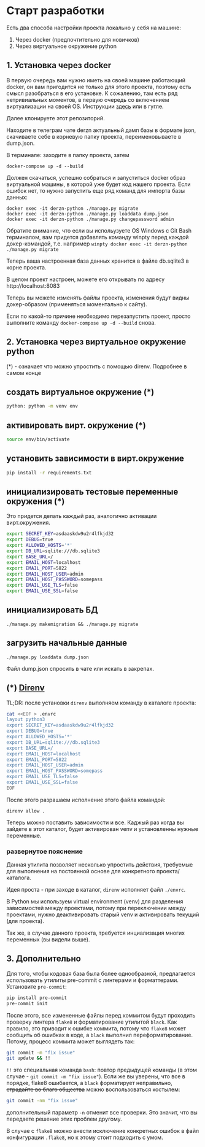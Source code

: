 # Старт разработки

Есть два способа настройки проекта локально у себя на машине:
1. Через docker (предпочтительно для новичков)
2. Через виртуальное окружение python

## 1. Установка через docker

В первую очередь вам нужно иметь на своей машине работающий docker, он вам пригодится не только для этого проекта, поэтому есть смысл разобраться в его установке. К сожалению, там есть ряд нетривиальных моментов, в первую очередь со включением виртуализации на своей OS. Инструкции [здесь](https://docs.docker.com/get-docker/) или в гугле.

Далее клонируете этот репозиторий.

Находите в телеграм чате derzn актуальный дамп базы в формате json, скачиваете себе в корневую папку проекта, переименовываете в dump.json.

В терминале: заходите в папку проекта, затем
```
docker-compose up -d --build
```
Должен скачаться, успешно собраться и запуститься docker образ виртуальной машины, в которой уже будет код нашего проекта. Если ошибок нет, то нужно запустить еще ряд команд для импорта базы данных:
```
docker exec -it derzn-python ./manage.py migrate
docker exec -it derzn-python ./manage.py loaddata dump.json
docker exec -it derzn-python ./manage.py changepassword admin
```
Обратите внимание, что если вы испольузуете OS Windows с Git Bash терминалом, вам придется добавлять команду winpty перед каждой докер-командой, т.е. например `winpty docker exec -it derzn-python ./manage.py migrate`

Теперь ваша настроенная база данных хранится в файле db.sqlite3 в корне проекта.

В целом проект настроен, можете его открывать по адресу http://localhost:8083

Теперь вы можете изменять файлы проекта, изменения будут видны докер-образом (применяться моментально к сайту). 

Если по какой-то причине необходимо перезапустить проект, просто выполните команду `docker-compose up -d --build` снова.


## 2. Установка через виртуальное окружение python

(\*) - означает что можно упростить с помощью direnv. Подробнее в самом конце

## создать виртуальное окружение (\*)

```bash
python: python -m venv env
```

## активировать вирт. окружение (\*)
```bash
source env/bin/activate
```

## установить зависимости в вирт.окружение

```bash
pip install -r requirements.txt
```

## инициализировать тестовые переменные окружения (\*)

Это придется делать каждый раз, аналогично активации вирт.окружения.

```bash
export SECRET_KEY=asdaaskdw9u2r4lfkjd32
export DEBUG=true
export ALLOWED_HOSTS='*'
export DB_URL=sqlite:///db.sqlite3
export BASE_URL=/
export EMAIL_HOST=localhost
export EMAIL_PORT=5822
export EMAIL_HOST_USER=admin
export EMAIL_HOST_PASSWORD=somepass
export EMAIL_USE_TLS=false
export EMAIL_USE_SSL=false
```


## инициализировать БД

```
./manage.py makemigration && ./manage.py migrate
```

## загрузить начальные данные

```
./manage.py loaddata dump.json
```


Файл dump.json спросить в чате или искать в закрепах.


## (\*) [Direnv](https://direnv.net/)

TL;DR:
после установки `direnv` выполняем команду в каталоге проекта:
```bash
cat <<EOF > .envrc
layout python3
export SECRET_KEY=asdaaskdw9u2r4lfkjd32
export DEBUG=true
export ALLOWED_HOSTS='*'
export DB_URL=sqlite:///db.sqlite3
export BASE_URL=/
export EMAIL_HOST=localhost
export EMAIL_PORT=5822
export EMAIL_HOST_USER=admin
export EMAIL_HOST_PASSWORD=somepass
export EMAIL_USE_TLS=false
export EMAIL_USE_SSL=false
EOF
```

После этого разрашаем исполнение этого файла командой:
```
direnv allow .
```
Теперь можно поставить зависимости и все. Каджый раз когда вы зайдете в этот
каталог, будет активирован venv и установленны нужные переменные.

### развернутое пояснение
Данная утилита позволяет несколько упростить действия, требуемые для выполнения
на постоянной основе для конкретного проекта/каталога.

Идея проста - при заходе в каталог, `direnv` исполняет файл `./envrc`.

В Python мы используем virtual environment (venv) для разделения зависимостей
между проектами, потому при переключении между проектами, нужно деактивировать
старый venv и активировать текущий (для проекта).

Так же, в случае данного проекта, требуется инциализация многих переменных
(вы видели выше).

## 3. Дополнительно

Для того, чтобы кодовая база была более однообразной, предлагается
использовать утилиты pre-commit с линтерами и форматтерами.
Установите `pre-commit`:
```bash
pip install pre-commit
pre-commit init
```
После этого, все измененные файлы перед коммитом будут проходить
проверку линтера `flake8` и форматирование утилитой `black`.
Как правило, это приводит к ошибке коммита, потому что `flake8` может сообщить
об ошибках в коде, а `black` выполнил переформатирование.
Потому, процесс коммита может выглядеть так:
```bash
git commit -m "fix issue"
git update && !!
```
`!!` это специальная команда `bash`: повтор предыдущей команды
(в этом случае - `git commit -m "fix issue"`).
Если же вы уверены, что все в порядке, flake8 ошибается, а `black`
форматирует неправильно, ~~страдайте во благо общества~~ можно воспользоваться
костылем:
```bash
git commit -nm "fix issue"
```
дополнительный параметр `-n` отменит все проверки. Это значит, что вы передаете
решение этих проблем другому.

В случае с `flake8` можно внести исключение конкретных ошибок в файл конфигурации
`.flake8`, но к этому стоит подходить с умом.
